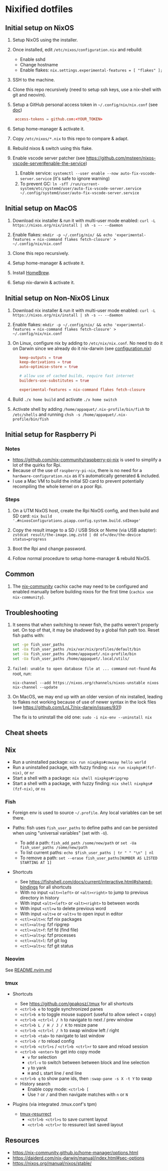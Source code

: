 
# Nixified dotfiles

## Initial setup on NixOS

1. Setup NixOS using the installer.

1. Once installed, edit `/etc/nixos/configuration.nix` and rebuild:
   * Enable sshd
   * Change hostname
   * Enable flakes: `nix.settings.experimental-features = [ "flakes" ];`

1. SSH to the machine.

1. Clone this repo recursively (need to setup ssh keys, use a nix-shell with git and neovim).

1. Setup a GitHub personal access token in `~/.config/nix/nix.conf` (see [doc](https://nix.dev/manual/nix/2.18/command-ref/conf-file#conf-access-tokens))

   ```conf
    access-tokens = github.com:<YOUR_TOKEN>
   ```

1. Setup home-manager & activate it.

1. Copy `/etc/nixos/*.nix` to this repo to compare & adapt.

1. Rebuild nixos & switch using this flake.

1. Enable vscode server patcher (see <https://github.com/msteen/nixos-vscode-server#enable-the-service>)
   1. Enable service: `systemctl --user enable --now auto-fix-vscode-server.service` (it's safe to ignore warning)
   1. To prevent GC: `ln -sfT /run/current-system/etc/systemd/user/auto-fix-vscode-server.service ~/.config/systemd/user/auto-fix-vscode-server.service`

## Initial setup on MacOS

1. Download nix installer & run it with multi-user mode enabled: `curl -L https://nixos.org/nix/install | sh -s -- --daemon`

1. Enable flakes: `mkdir -p ~/.config/nix/ && echo 'experimental-features = nix-command flakes fetch-closure' > ~/.config/nix/nix.conf`

1. Clone this repo recursively.

1. Setup home-manager & activate it.

1. Install [HomeBrew](https://brew.sh/).

1. Setup nix-darwin & activate it.

## Initial setup on Non-NixOS Linux

1. Download nix installer & run it with multi-user mode enabled: `curl -L https://nixos.org/nix/install | sh -s -- --daemon`

1. Enable flakes: `mkdir -p ~/.config/nix/ && echo 'experimental-features = nix-command flakes fetch-closure' > ~/.config/nix/nix.conf`

1. On Linux, configure nix by adding to `/etc/nix/nix.conf`.
   No need to do it on Darwin since we already do it nix-darwin (see [configuration.nix](./darwin/mbpapp/configuration.nix))

   ```conf
      keep-outputs = true
      keep-derivations = true
      auto-optimise-store = true

      # allow use of cached builds, require fast internet
      builders-use-substitutes = true

      experimental-features = nix-command flakes fetch-closure
   ```

1. Build `./x home build` and activate `./x home switch`

1. Activate shell by adding `/home/appaquet/.nix-profile/bin/fish` to `/etc/shells`
   and running `chsh -s /home/appaquet/.nix-profile/bin/fish`

## Initial setup for Raspberry Pi

### Notes
* <https://github.com/nix-community/raspberry-pi-nix> is used to simplify a lot of the quirks for Rpi.
* Because of the use of `raspberry-pi-nix`, there is no need for a `hardware-configuration.nix` as it's automatically generated & included.
* I use a Mac VM to build the initial SD card to prevent potentially recompiling the whole kernel on a poor Rpi.


### Steps
1. On a UTM NixOS host, create the Rpi NixOS config, and then build and SD card: `nix build '.#nixosConfigurations.piapp.config.system.build.sdImage'`

1. Copy the result image to a SD / USB Stick or Nvme (via USB adapter): `zstdcat result/the-image.img.zstd | dd of=/dev/the-device status=progress`

1. Boot the Rpi and change password.

1. Follow normal procedure to setup home-manager & rebuild NixOS.

## Common

1. The [nix-community](https://app.cachix.org/cache/nix-community) cachix cache may need to be configured and enabled manually before building nixos for the
   first time (`cachix use nix-community`).

## Troubleshooting

1. It seems that when switching to newer fish, the paths weren't properly set.
   On top of that, it may be shadowed by a global fish path too.
   Reset fish paths with:

   ```bash
   set -ge fish_user_paths
   set -Ua fish_user_paths /nix/var/nix/profiles/default/bin
   set -Ua fish_user_paths /home/appaquet/.nix-profile/bin
   set -Ua fish_user_paths /home/appaquet/.local/utils/
   ```
  
1. `failed: unable to open database file at ... command-not-found`
   As root, run:
   ```
   nix-channel --add https://nixos.org/channels/nixos-unstable nixos
   nix-channel --update
   ```
1. On MacOS, we may end up with an older version of nix installed, leading to flakes
   not working because of use of newer syntax in the lock files (see <https://github.com/LnL7/nix-darwin/issues/931>)

   The fix is to uninstall the old one: `sudo -i nix-env --uninstall nix`

## Cheat sheets

## Nix

* Run a uninstalled package: `nix run nixpkgs#cowsay hello world`
* Run a uninstalled package, with fuzzy finding: `nix run nixpkgs#(fzf-nix)`, or `nr`
* Start a shell with a package: `nix shell nixpkgs#ripgrep`
* Start a shell with a package, with fuzzy finding: `nix shell nixpkgs#(fzf-nix)`, or `ns`

### Fish

* Foreign env is used to source `~/.profile`. Any local variables can be set there.
* Paths: fish uses `fish_user_paths` to define paths and can be persisted when using "universal variables" (set with `-U`).
  * To add a path: `fish_add_path /some/new/path` or `set -Ua fish_user_paths /some/new/path`
  * To list current paths: `echo $fish_user_paths | tr " " "\n" | nl`
  * To remove a path: `set --erase fish_user_paths[NUMBER AS LISTED STARTING AT 1]`

* Shortcuts
  * See <https://fishshell.com/docs/current/interactive.html#shared-bindings> for all shortcuts
  * With no input `<alt><left>` or `<alt><right>` to jump to previous directory in history
  * With input `<alt><left>` or `<alt><right>` to between words
  * With input `<ctl>w` to delete previous word
  * With input `<alt>e` or `<alt>v` to open input in editor
  * `<ctl><alt>n`: fzf nix packages
  * `<ctl><alt>g`: fzf ripgrep
  * `<ctl><alt>f`: fzf fd (find file)
  * `<ctl><alt>p`: fzf processes
  * `<ctl><alt>l`: fzf git log
  * `<ctl><alt>s`: fzf git status

### Neovim

See [README.nvim.md](./README.nvim.md)

### tmux

* Shortcuts
  * See <https://github.com/gpakosz/.tmux> for all shortcuts
  * `<ctrl>b e` to toggle synchronized panes
  * `<ctrl>b m` to toggle mouse support (useful to allow select + copy)
  * `<ctrl>b <ctrl>l / h` to navigate to next / prev window
  * `<ctrl>b L / H / J / K` to resize pane
  * `<ctrl>b <ctrl>l / h` to swap window left / right
  * `<ctrl>b <tab>` to navigate to last window
  * `<ctrl>b r` to reload config
  * `<ctrl>b <ctrl>s` / `<ctrl>b <ctrl>r` to save and reload session
  * `<ctrl>b <enter>` to get into copy mode
    * `v` for selection
    * `ctrl-v` to switch between between block and line selection
    * `y` to yank
    * `H` and `L` start line / end line
  * `<ctrl>b q` to show pane ids, then `:swap-pane -s X -t Y` to swap
  * History search
    * Enable copy mode: `<ctrl>b [`
    * Use `?` or `/` and then navigate matches with `n` or `N`

* Plugins (via integrated .tmux.conf's tpm)
  * [tmux-resurrect](https://github.com/tmux-plugins/tmux-resurrect)
    * `<ctrl>b <ctrl>s` to save current layout
    * `<ctrl>b <ctrl>r` to ressurect last saved layout

## Resources

* <https://nix-community.github.io/home-manager/options.html>
* <https://daiderd.com/nix-darwin/manual/index.html#sec-options>
* <https://nixos.org/manual/nixos/stable/>
